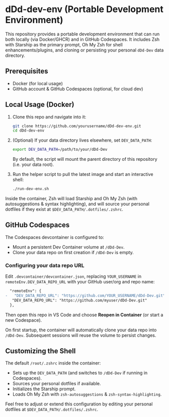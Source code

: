 # dDd-dev-env (Portable Development Environment)

This repository provides a portable development environment that can run both locally (via Docker/GHCR)
and in GitHub Codespaces. It includes Zsh with Starship as the primary prompt, Oh My Zsh for shell
enhancements/plugins, and cloning or persisting your personal `dDd-Dev` data directory.

## Prerequisites

- Docker (for local usage)
- GitHub account & GitHub Codespaces (optional, for cloud dev)

## Local Usage (Docker)

1. Clone this repo and navigate into it:
   ```bash
   git clone https://github.com/yourusername/dDd-dev-env.git
   cd dDd-dev-env
   ```

2. (Optional) If your data directory lives elsewhere, set `DEV_DATA_PATH`:
   ```bash
   export DEV_DATA_PATH=/path/to/your/dDd-Dev
   ```
   By default, the script will mount the parent directory of this repository (i.e. your data root).

3. Run the helper script to pull the latest image and start an interactive shell:
   ```bash
   ./run-dev-env.sh
   ```

Inside the container, Zsh will load Starship and Oh My Zsh (with autosuggestions & syntax highlighting),
and will source your personal dotfiles if they exist at `$DEV_DATA_PATH/.dotfiles/.zshrc`.

## GitHub Codespaces

The Codespaces devcontainer is configured to:

- Mount a persistent Dev Container volume at `/dDd-Dev`.
- Clone your data repo on first creation if `/dDd-Dev` is empty.

### Configuring your data repo URL

Edit `.devcontainer/devcontainer.json`, replacing `YOUR_USERNAME` in `remoteEnv.DEV_DATA_REPO_URL`
with your GitHub user/org and repo name:

```diff
  "remoteEnv": {
-   "DEV_DATA_REPO_URL": "https://github.com/YOUR_USERNAME/dDd-Dev.git"
   "DEV_DATA_REPO_URL": "https://github.com/myuser/dDd-Dev.git"
  },
```

Then open this repo in VS Code and choose **Reopen in Container** (or start a new Codespace).

On first startup, the container will automatically clone your data repo into `/dDd-Dev`.
Subsequent sessions will reuse the volume to persist changes.

## Customizing the Shell

The default `/root/.zshrc` inside the container:

- Sets up the `DEV_DATA_PATH` (and switches to `/dDd-Dev` if running in Codespaces).
- Sources your personal dotfiles if available.
- Initializes the Starship prompt.
- Loads Oh My Zsh with `zsh-autosuggestions` & `zsh-syntax-highlighting`.

Feel free to adjust or extend this configuration by editing your personal dotfiles
at `$DEV_DATA_PATH/.dotfiles/.zshrc`.
